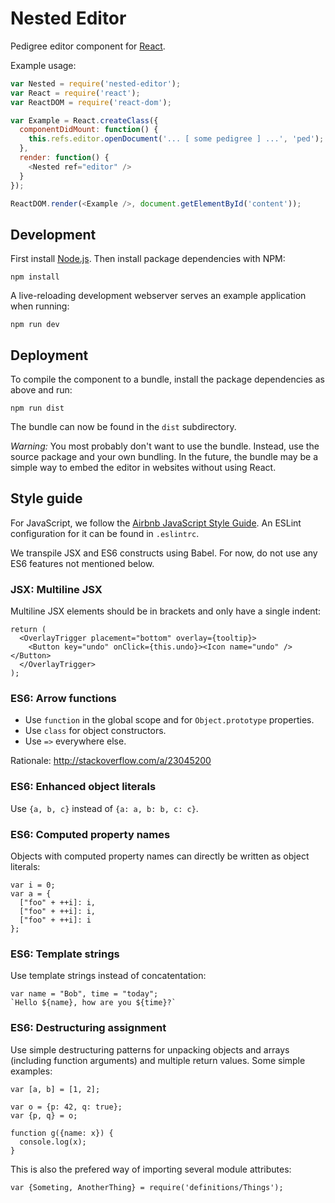 Nested Editor
=============

Pedigree editor component for [React](http://facebook.github.io/react/).

Example usage:

```javascript
var Nested = require('nested-editor');
var React = require('react');
var ReactDOM = require('react-dom');

var Example = React.createClass({
  componentDidMount: function() {
    this.refs.editor.openDocument('... [ some pedigree ] ...', 'ped');
  },
  render: function() {
    <Nested ref="editor" />
  }
});

ReactDOM.render(<Example />, document.getElementById('content'));
```


Development
-----------

First install [Node.js](https://nodejs.org/). Then install package
dependencies with NPM:

    npm install

A live-reloading development webserver serves an example application when
running:

    npm run dev


Deployment
----------

To compile the component to a bundle, install the package dependencies as
above and run:

    npm run dist

The bundle can now be found in the `dist` subdirectory.

*Warning:* You most probably don't want to use the bundle. Instead, use the
 source package and your own bundling. In the future, the bundle may be a
 simple way to embed the editor in websites without using React.


Style guide
-----------

For JavaScript, we follow the
[Airbnb JavaScript Style Guide](https://github.com/airbnb/javascript). An
ESLint configuration for it can be found in `.eslintrc`.

We transpile JSX and ES6 constructs using Babel. For now, do not use any ES6
features not mentioned below.


### JSX: Multiline JSX

Multiline JSX elements should be in brackets and only have a single indent:

```
return (
  <OverlayTrigger placement="bottom" overlay={tooltip}>
    <Button key="undo" onClick={this.undo}><Icon name="undo" /></Button>
  </OverlayTrigger>
);
```


### ES6: Arrow functions

- Use `function` in the global scope and for `Object.prototype` properties.
- Use `class` for object constructors.
- Use `=>` everywhere else.

Rationale: http://stackoverflow.com/a/23045200


### ES6: Enhanced object literals

Use `{a, b, c}` instead of `{a: a, b: b, c: c}`.


### ES6: Computed property names

Objects with computed property names can directly be written as object
literals:

```
var i = 0;
var a = {
  ["foo" + ++i]: i,
  ["foo" + ++i]: i,
  ["foo" + ++i]: i
};
```


### ES6: Template strings

Use template strings instead of concatentation:

```
var name = "Bob", time = "today";
`Hello ${name}, how are you ${time}?`
```


### ES6: Destructuring assignment

Use simple destructuring patterns for unpacking objects and arrays (including
function arguments) and multiple return values. Some simple examples:

```
var [a, b] = [1, 2];

var o = {p: 42, q: true};
var {p, q} = o;

function g({name: x}) {
  console.log(x);
}
```

This is also the prefered way of importing several module attributes:

```
var {Someting, AnotherThing} = require('definitions/Things');
```
